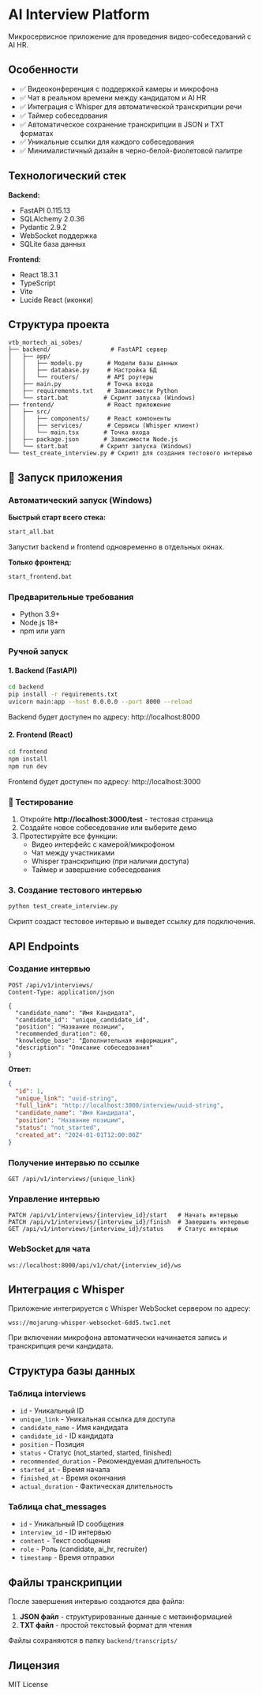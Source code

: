 # AI Interview Platform

Микросервисное приложение для проведения видео-собеседований с AI HR.

## Особенности

- ✅ Видеоконференция с поддержкой камеры и микрофона
- ✅ Чат в реальном времени между кандидатом и AI HR
- ✅ Интеграция с Whisper для автоматической транскрипции речи
- ✅ Таймер собеседования
- ✅ Автоматическое сохранение транскрипции в JSON и TXT форматах
- ✅ Уникальные ссылки для каждого собеседования
- ✅ Минималистичный дизайн в черно-белой-фиолетовой палитре

## Технологический стек

**Backend:**
- FastAPI 0.115.13
- SQLAlchemy 2.0.36
- Pydantic 2.9.2
- WebSocket поддержка
- SQLite база данных

**Frontend:**
- React 18.3.1
- TypeScript
- Vite
- Lucide React (иконки)

## Структура проекта

```
vtb_mortech_ai_sobes/
├── backend/                 # FastAPI сервер
│   ├── app/
│   │   ├── models.py       # Модели базы данных
│   │   ├── database.py     # Настройка БД
│   │   └── routers/        # API роутеры
│   ├── main.py             # Точка входа
│   ├── requirements.txt    # Зависимости Python
│   └── start.bat          # Скрипт запуска (Windows)
├── frontend/               # React приложение
│   ├── src/
│   │   ├── components/     # React компоненты
│   │   ├── services/       # Сервисы (Whisper клиент)
│   │   └── main.tsx       # Точка входа
│   ├── package.json       # Зависимости Node.js
│   └── start.bat         # Скрипт запуска (Windows)
└── test_create_interview.py # Скрипт для создания тестового интервью
```

## 🚀 Запуск приложения

### Автоматический запуск (Windows)

**Быстрый старт всего стека:**
```bash
start_all.bat
```
Запустит backend и frontend одновременно в отдельных окнах.

**Только фронтенд:**
```bash
start_frontend.bat
```

### Предварительные требования

- Python 3.9+
- Node.js 18+
- npm или yarn

### Ручной запуск

#### 1. Backend (FastAPI)

```bash
cd backend
pip install -r requirements.txt
uvicorn main:app --host 0.0.0.0 --port 8000 --reload
```

Backend будет доступен по адресу: http://localhost:8000

#### 2. Frontend (React)

```bash
cd frontend
npm install
npm run dev
```

Frontend будет доступен по адресу: http://localhost:3000

### 🧪 Тестирование

1. Откройте **http://localhost:3000/test** - тестовая страница
2. Создайте новое собеседование или выберите демо
3. Протестируйте все функции:
   - Видео интерфейс с камерой/микрофоном
   - Чат между участниками
   - Whisper транскрипцию (при наличии доступа)
   - Таймер и завершение собеседования

### 3. Создание тестового интервью

```bash
python test_create_interview.py
```

Скрипт создаст тестовое интервью и выведет ссылку для подключения.

## API Endpoints

### Создание интервью
```http
POST /api/v1/interviews/
Content-Type: application/json

{
  "candidate_name": "Имя Кандидата",
  "candidate_id": "unique_candidate_id",
  "position": "Название позиции",
  "recommended_duration": 60,
  "knowledge_base": "Дополнительная информация",
  "description": "Описание собеседования"
}
```

**Ответ:**
```json
{
  "id": 1,
  "unique_link": "uuid-string",
  "full_link": "http://localhost:3000/interview/uuid-string",
  "candidate_name": "Имя Кандидата",
  "position": "Название позиции",
  "status": "not_started",
  "created_at": "2024-01-01T12:00:00Z"
}
```

### Получение интервью по ссылке
```http
GET /api/v1/interviews/{unique_link}
```

### Управление интервью
```http
PATCH /api/v1/interviews/{interview_id}/start   # Начать интервью
PATCH /api/v1/interviews/{interview_id}/finish  # Завершить интервью
GET /api/v1/interviews/{interview_id}/status    # Статус интервью
```

### WebSocket для чата
```
ws://localhost:8000/api/v1/chat/{interview_id}/ws
```

## Интеграция с Whisper

Приложение интегрируется с Whisper WebSocket сервером по адресу:
```
wss://mojarung-whisper-websocket-6dd5.twc1.net
```

При включении микрофона автоматически начинается запись и транскрипция речи кандидата.

## Структура базы данных

### Таблица interviews
- `id` - Уникальный ID
- `unique_link` - Уникальная ссылка для доступа
- `candidate_name` - Имя кандидата
- `candidate_id` - ID кандидата
- `position` - Позиция
- `status` - Статус (not_started, started, finished)
- `recommended_duration` - Рекомендуемая длительность
- `started_at` - Время начала
- `finished_at` - Время окончания
- `actual_duration` - Фактическая длительность

### Таблица chat_messages
- `id` - Уникальный ID сообщения
- `interview_id` - ID интервью
- `content` - Текст сообщения
- `role` - Роль (candidate, ai_hr, recruiter)
- `timestamp` - Время отправки

## Файлы транскрипции

После завершения интервью создаются два файла:

1. **JSON файл** - структурированные данные с метаинформацией
2. **TXT файл** - простой текстовый формат для чтения

Файлы сохраняются в папку `backend/transcripts/`
## Лицензия

MIT License
